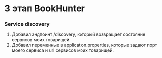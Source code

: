 # 3 этап BookHunter

### Service discovery
1. Добавил эндпоинт /discovery, который возвращает состояние сервисов моих товарищей.
2. Добавил переменные в application.properties, которые задают порт моего сервиса и url сервисов моих товарищей.
